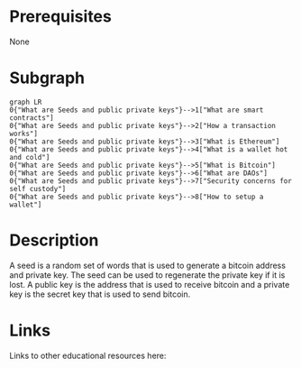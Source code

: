 # Prerequisites
None

# Subgraph

```mermaid
graph LR
0{"What are Seeds and public private keys"}-->1["What are smart contracts"]
0{"What are Seeds and public private keys"}-->2["How a transaction works"]
0{"What are Seeds and public private keys"}-->3["What is Ethereum"]
0{"What are Seeds and public private keys"}-->4["What is a wallet hot and cold"]
0{"What are Seeds and public private keys"}-->5["What is Bitcoin"]
0{"What are Seeds and public private keys"}-->6["What are DAOs"]
0{"What are Seeds and public private keys"}-->7["Security concerns for self custody"]
0{"What are Seeds and public private keys"}-->8["How to setup a wallet"]
```



# Description
A seed is a random set of words that is used to generate a bitcoin address and private key. The seed can be used to regenerate the private key if it is lost. A public key is the address that is used to receive bitcoin and a private key is the secret key that is used to send bitcoin.

# Links
Links to other educational resources here: